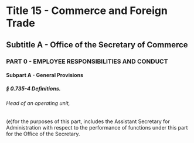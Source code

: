 
# Title 15 - Commerce and Foreign Trade
## Subtitle A - Office of the Secretary of Commerce
### PART 0 - EMPLOYEE RESPONSIBILITIES AND CONDUCT
#### Subpart A - General Provisions
##### § 0.735-4 Definitions.
###### Head of an operating unit,

(e)for the purposes of this part, includes the Assistant Secretary for Administration with respect to the performance of functions under this part for the Office of the Secretary.

